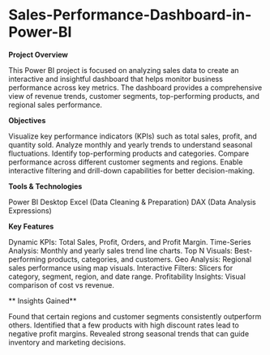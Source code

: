# Sales-Performance-Dashboard-in-Power-BI

**Project Overview**

This Power BI project is focused on analyzing sales data to create an interactive and insightful dashboard that helps monitor business performance across key metrics. The dashboard provides a comprehensive view of revenue trends, customer segments, top-performing products, and regional sales performance.

**Objectives**

Visualize key performance indicators (KPIs) such as total sales, profit, and quantity sold.
Analyze monthly and yearly trends to understand seasonal fluctuations.
Identify top-performing products and categories.
Compare performance across different customer segments and regions.
Enable interactive filtering and drill-down capabilities for better decision-making.

 **Tools & Technologies**
 
Power BI Desktop
Excel (Data Cleaning & Preparation)
DAX (Data Analysis Expressions)

**Key Features**

Dynamic KPIs: Total Sales, Profit, Orders, and Profit Margin.
Time-Series Analysis: Monthly and yearly sales trend line charts.
Top N Visuals: Best-performing products, categories, and customers.
Geo Analysis: Regional sales performance using map visuals.
Interactive Filters: Slicers for category, segment, region, and date range.
Profitability Insights: Visual comparison of cost vs revenue.

** Insights Gained**

Found that certain regions and customer segments consistently outperform others.
Identified that a few products with high discount rates lead to negative profit margins.
Revealed strong seasonal trends that can guide inventory and marketing decisions.

